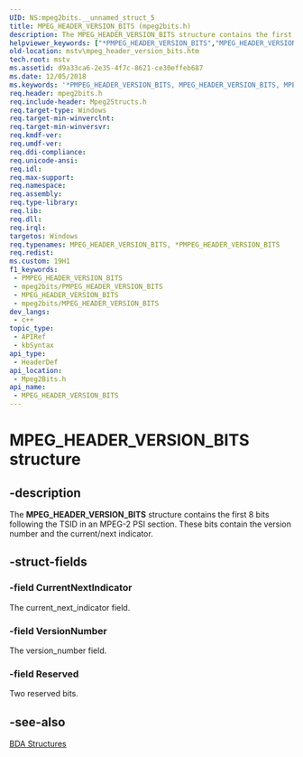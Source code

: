 ```yaml
---
UID: NS:mpeg2bits.__unnamed_struct_5
title: MPEG_HEADER_VERSION_BITS (mpeg2bits.h)
description: The MPEG_HEADER_VERSION_BITS structure contains the first 8 bits following the TSID in an MPEG-2 PSI section. These bits contain the version number and the current/next indicator.
helpviewer_keywords: ["*PMPEG_HEADER_VERSION_BITS","MPEG_HEADER_VERSION_BITS","MPEG_HEADER_VERSION_BITS structure [Microsoft TV Technologies]","MPEG_HEADER_VERSION_BITSStructure","PMPEG_HEADER_VERSION_BITS","PMPEG_HEADER_VERSION_BITS structure pointer [Microsoft TV Technologies]","mpeg2bits/MPEG_HEADER_VERSION_BITS","mpeg2bits/PMPEG_HEADER_VERSION_BITS","mstv.mpeg_header_version_bits"]
old-location: mstv\mpeg_header_version_bits.htm
tech.root: mstv
ms.assetid: d9a33ca6-2e35-4f7c-8621-ce30effeb687
ms.date: 12/05/2018
ms.keywords: '*PMPEG_HEADER_VERSION_BITS, MPEG_HEADER_VERSION_BITS, MPEG_HEADER_VERSION_BITS structure [Microsoft TV Technologies], MPEG_HEADER_VERSION_BITSStructure, PMPEG_HEADER_VERSION_BITS, PMPEG_HEADER_VERSION_BITS structure pointer [Microsoft TV Technologies], mpeg2bits/MPEG_HEADER_VERSION_BITS, mpeg2bits/PMPEG_HEADER_VERSION_BITS, mstv.mpeg_header_version_bits'
req.header: mpeg2bits.h
req.include-header: Mpeg2Structs.h
req.target-type: Windows
req.target-min-winverclnt: 
req.target-min-winversvr: 
req.kmdf-ver: 
req.umdf-ver: 
req.ddi-compliance: 
req.unicode-ansi: 
req.idl: 
req.max-support: 
req.namespace: 
req.assembly: 
req.type-library: 
req.lib: 
req.dll: 
req.irql: 
targetos: Windows
req.typenames: MPEG_HEADER_VERSION_BITS, *PMPEG_HEADER_VERSION_BITS
req.redist: 
ms.custom: 19H1
f1_keywords:
 - PMPEG_HEADER_VERSION_BITS
 - mpeg2bits/PMPEG_HEADER_VERSION_BITS
 - MPEG_HEADER_VERSION_BITS
 - mpeg2bits/MPEG_HEADER_VERSION_BITS
dev_langs:
 - c++
topic_type:
 - APIRef
 - kbSyntax
api_type:
 - HeaderDef
api_location:
 - Mpeg2Bits.h
api_name:
 - MPEG_HEADER_VERSION_BITS
---
```


# MPEG_HEADER_VERSION_BITS structure


## -description

The <b>MPEG_HEADER_VERSION_BITS</b> structure contains the first 8 bits following the TSID in an MPEG-2 PSI section. These bits contain the version number and the current/next indicator.

## -struct-fields

### -field CurrentNextIndicator

The current_next_indicator field.

### -field VersionNumber

The version_number field.

### -field Reserved

Two reserved bits.

## -see-also

<a href="https://docs.microsoft.com/previous-versions/windows/desktop/mstv/bda-structures">BDA Structures</a>

